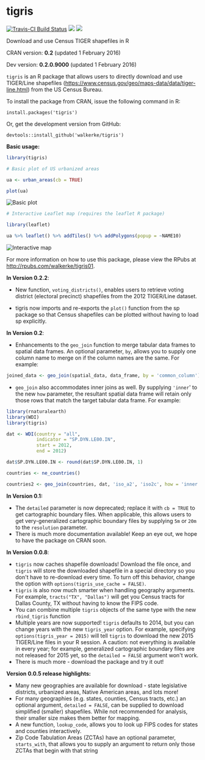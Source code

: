 # tigris

[![Travis-CI Build Status](https://travis-ci.org/walkerke/tigris.svg?branch=master)](https://travis-ci.org/walkerke/tigris)  ![](http://www.r-pkg.org/badges/version/tigris)  ![](http://cranlogs.r-pkg.org/badges/grand-total/tigris)

Download and use Census TIGER shapefiles in R

CRAN version: __0.2__ (updated 1 February 2016)

Dev version: __0.2.0.9000__ (updated 1 February 2016)

`tigris` is an R package that allows users to directly download and use TIGER/Line shapefiles (<https://www.census.gov/geo/maps-data/data/tiger-line.html>) from the US Census Bureau.  

To install the package from CRAN, issue the following command in R: 

```
install.packages('tigris')
```

Or, get the development version from GitHub: 

```
devtools::install_github('walkerke/tigris')
```

__Basic usage:__

```r
library(tigris)

# Basic plot of US urbanized areas

ua <- urban_areas(cb = TRUE)

plot(ua)

```

![Basic plot](https://dl.dropbox.com/s/evb5u8sm0q9k4sy/ua_plot.png)

```r
# Interactive Leaflet map (requires the leaflet R package)

library(leaflet)

ua %>% leaflet() %>% addTiles() %>% addPolygons(popup = ~NAME10)

```

![Interactive map](https://dl.dropbox.com/s/c4ozukojr7ittwv/atlanta.PNG)


For more information on how to use this package, please view the RPubs at <http://rpubs.com/walkerke/tigris01>. 

__In Version 0.2.2__:

* New function, `voting_districts()`, enables users to retrieve voting district (electoral precinct) shapefiles from the 2012 TIGER/Line dataset.

* tigris now imports and re-exports the `plot()` function from the sp package so that Census shapefiles can be plotted without having to load sp explicitly.

__In Version 0.2__:

* Enhancements to the `geo_join` function to merge tabular data frames to spatial data frames.  An optional parameter, `by`, allows you to supply one column name to merge on if the column names are the same.  For example: 
```r
joined_data <- geo_join(spatial_data, data_frame, by = 'common_column')
```
* `geo_join` also accommodates inner joins as well.  By supplying `'inner`' to the new `how` parameter, the resultant spatial data frame will retain only those rows that match the target tabular data frame.  For example: 
```r
library(rnaturalearth)
library(WDI)
library(tigris)

dat <- WDI(country = "all",
           indicator = "SP.DYN.LE00.IN",
           start = 2012,
           end = 2012)

dat$SP.DYN.LE00.IN <- round(dat$SP.DYN.LE00.IN, 1)

countries <- ne_countries()

countries2 <- geo_join(countries, dat, 'iso_a2', 'iso2c', how = 'inner')
```

__In Version 0.1:__

* The `detailed` parameter is now deprecated; replace it with `cb = TRUE` to get cartographic boundary files.  When applicable, this allows users to get very-generalized cartographic boundary files by supplying `5m` or `20m` to the `resolution` parameter.  
* There is much more documentation available!  Keep an eye out, we hope to have the package on CRAN soon.  

__In Version 0.0.8__: 

* `tigris` now caches shapefile downloads!  Download the file once, and `tigris` will store the downloaded shapefile in a special directory so you don't have to re-download every time.  To turn off this behavior, change the option with `options(tigris_use_cache = FALSE)`.  
* `tigris` is also now much smarter when handling geography arguments.  For example, `tracts("TX", "Dallas")` will get you Census tracts for Dallas County, TX without having to know the FIPS code.  
* You can combine multiple `tigris` objects of the same type with the new `rbind_tigris` function
* Multiple years are now supported!  `tigris` defaults to 2014, but you can change years with the new `tigris_year` option.  For example, specifying `options(tigris_year = 2015)` will tell `tigris` to download the new 2015 TIGER/Line files in your R session.  A caution: not everything is available in every year; for example, generalized cartographic boundary files are not released for 2015 yet, so the `detailed = FALSE` argument won't work.  
* There is much more - download the package and try it out!

__Version 0.0.5 release highlights:__

* Many new geographies are available for download - state legislative districts, urbanized areas, Native American areas, and lots more!
* For many geographies (e.g. states, counties, Census tracts, etc.) an optional argument, `detailed = FALSE`, can be supplied to download simplified (smaller) shapefiles.  While not recommended for analysis, their smaller size makes them better for mapping.  
* A new function, `lookup_code`, allows you to look up FIPS codes for states and counties interactively.  
* Zip Code Tabulation Areas (ZCTAs) have an optional parameter, `starts_with`, that allows you to supply an argument to return only those ZCTAs that begin with that string

